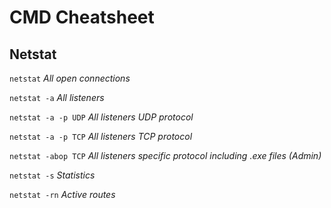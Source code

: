 # CMD Cheatsheet
## Netstat

`netstat` *All open connections*


`netstat -a` *All listeners*

`netstat -a -p UDP` *All listeners UDP protocol*

`netstat -a -p TCP` *All listeners TCP protocol*

`netstat -abop TCP` *All listeners specific protocol including .exe files (Admin)*

`netstat -s` *Statistics*

`netstat -rn` *Active routes*
